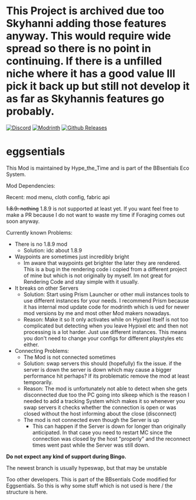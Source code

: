 # This Project is archived due too Skyhanni adding those features anyway. This would require wide spread so there is no point in continuing. If there is a unfilled niche where it has a good value Ill pick it back up but still not develop it as far as Skyhannis features go probably.




[![Discord](https://img.shields.io/discord/1227616718101155912?style=plastic&logo=discord)](https://discord.gg/APj7sw84rm)
[![Modrinth](https://img.shields.io/modrinth/dt/eggsentials?style=plastic&logo=modrinth
)](https://modrinth.com/mod/eggsentials)
[![Github Releases](https://img.shields.io/github/downloads/HacktheTime/BBsentials/total?style=plastic&logo=github)](https://github.com/HacktheTime/bbsentials/releases)

# eggsentials

This Mod is maintained by Hype_the_Time and is part of the BBsentials Eco System.

Mod Dependencies:

Recent: mod menu, cloth config, fabric api

~~1.8.9: nothing~~ 1.8.9 is not supported at least yet. If you want feel free to make a PR because I do not want to waste my time if Foraging comes out soon anyway.

Currently known Problems:

- There is no 1.8.9 mod
   - Solution: idc about 1.8.9
- Waypoints are sometimes just incredibly bright
    - Im aware that waypoints get brighter the later they are rendered. This is a bug in the rendering code i copied from a different project of mine but which is not originally by myself. Im not great for Rendering Code and stay simple with it usually.
- It breaks on other Servers
  - Solution: Start using Prism Launcher or other muli instances tools to use different instances for your needs. I recommend Prism because it has internal mod update code for modrinth which is ued for newer mod versions by me and most other Mod makers nowadays.
  -  Reason: Make it so It only activates while on Hypixel itself is not too complicated but detecting when you leave Hypixel etc and then not processing is a lot harder. Just use different instances. This means you don't need to change your configs for different playstyles etc either.
- Connecting Problems:
  - The Mod is not connected sometimes
  - Solution: swap servers this should (hopefully) fix the issue. if the server is down the server is down which may cause a bigger performance hit perhaps? If its problematic remove the mod at least temporarily.
  - Reason: The mod is unfortunately not able to detect when she gets disconnected due too the PC going into slkeep which is the reason I needed to add a tracking System which makes it so whenever you swap servers it checks whether the connection is open or was closed without the host informing about the close (disconnect)
  - The mod is not connected even though the Server is up
    - This can happen if the Server is down for longer than originally anticipated. In that case you need to restart MC since the connection was closed by the host "properly" and the reconnect times went past while the Server was still down. 



**Do not expect any kind of support during Bingo.**

The newest branch is usually hypeswap, but that may be unstable

Too other developers. This is part of the BBsentials Code modified for Eggsentials. So this is why some stuff which is
not used is here / the structure is here.
